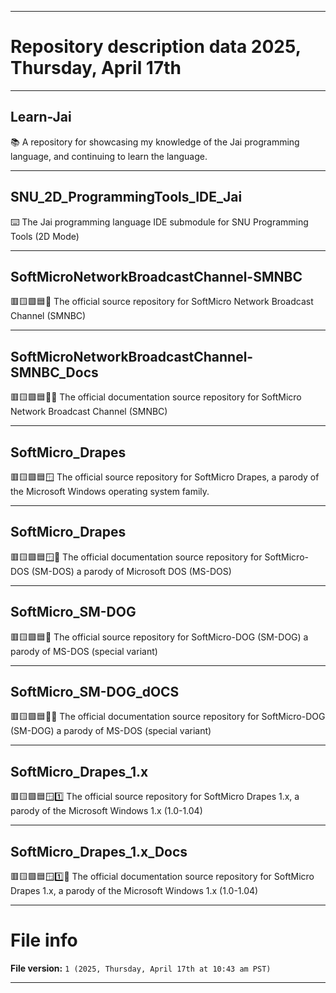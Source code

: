 
***

# Repository description data 2025, Thursday, April 17th

---

## Learn-Jai

📚️ A repository for showcasing my knowledge of the Jai programming language, and continuing to learn the language. 

---

## SNU_2D_ProgrammingTools_IDE_Jai

⌨️ The Jai programming language IDE submodule for SNU Programming Tools (2D Mode)

---

## SoftMicroNetworkBroadcastChannel-SMNBC

🟥️🟨️🟩️🟦️📰️ The official source repository for SoftMicro Network Broadcast Channel (SMNBC)

---

## SoftMicroNetworkBroadcastChannel-SMNBC_Docs

🟥️🟨️🟩️🟦️📰️📖️ The official documentation source repository for SoftMicro Network Broadcast Channel (SMNBC)

---

## SoftMicro_Drapes

🟥️🟨️🟩️🟦️🪟️ The official source repository for SoftMicro Drapes, a parody of the Microsoft Windows operating system family.

---

## SoftMicro_Drapes

🟥️🟨️🟩️🟦️🪟️📖️ The official documentation source repository for SoftMicro-DOS (SM-DOS) a parody of Microsoft DOS (MS-DOS)

---

## SoftMicro_SM-DOG

🟥️🟨️🟩️🟦️💽️ The official source repository for SoftMicro-DOG (SM-DOG) a parody of MS-DOS (special variant)

---

## SoftMicro_SM-DOG_dOCS

🟥️🟨️🟩️🟦️💽️📖️ The official documentation source repository for SoftMicro-DOG (SM-DOG) a parody of MS-DOS (special variant)

---

## SoftMicro_Drapes_1.x

🟥️🟨️🟩️🟦️🪟️1️⃣️ The official source repository for SoftMicro Drapes 1.x, a parody of the Microsoft Windows 1.x (1.0-1.04)

---

## SoftMicro_Drapes_1.x_Docs

🟥️🟨️🟩️🟦️🪟️1️⃣️📖️ The official documentation source repository for SoftMicro Drapes 1.x, a parody of the Microsoft Windows 1.x (1.0-1.04)

***

# File info

**File version:** `1 (2025, Thursday, April 17th at 10:43 am PST)`

***

